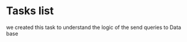 <h1>Tasks  list </h1>
we created  this task to understand the logic  of the send queries to Data base
